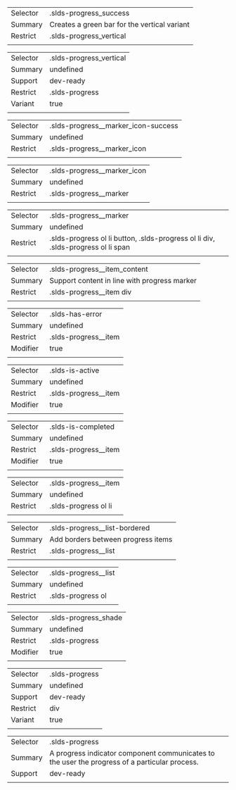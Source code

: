 
|  |  |
|-------|-------|
| Selector | .slds-progress_success  |
| Summary | Creates a green bar for the vertical variant |
| Restrict | .slds-progress_vertical |
|  |  |


|  |  |
|-------|-------|
| Selector | .slds-progress_vertical  |
| Summary | undefined |
| Support | dev-ready |
| Restrict | .slds-progress |
| Variant | true |
|  |  |


|  |  |
|-------|-------|
| Selector | .slds-progress__marker_icon-success  |
| Summary | undefined |
| Restrict | .slds-progress__marker_icon |
|  |  |


|  |  |
|-------|-------|
| Selector | .slds-progress__marker_icon  |
| Summary | undefined |
| Restrict | .slds-progress__marker |
|  |  |


|  |  |
|-------|-------|
| Selector | .slds-progress__marker  |
| Summary | undefined |
| Restrict | .slds-progress ol li button, .slds-progress ol li div, .slds-progress ol li span |
|  |  |


|  |  |
|-------|-------|
| Selector | .slds-progress__item_content  |
| Summary | Support content in line with progress marker |
| Restrict | .slds-progress__item div |
|  |  |


|  |  |
|-------|-------|
| Selector | .slds-has-error  |
| Summary | undefined |
| Restrict | .slds-progress__item |
| Modifier | true |
|  |  |


|  |  |
|-------|-------|
| Selector | .slds-is-active  |
| Summary | undefined |
| Restrict | .slds-progress__item |
| Modifier | true |
|  |  |


|  |  |
|-------|-------|
| Selector | .slds-is-completed  |
| Summary | undefined |
| Restrict | .slds-progress__item |
| Modifier | true |
|  |  |


|  |  |
|-------|-------|
| Selector | .slds-progress__item  |
| Summary | undefined |
| Restrict | .slds-progress ol li |
|  |  |


|  |  |
|-------|-------|
| Selector | .slds-progress__list-bordered  |
| Summary | Add borders between progress items |
| Restrict | .slds-progress__list |
|  |  |


|  |  |
|-------|-------|
| Selector | .slds-progress__list  |
| Summary | undefined |
| Restrict | .slds-progress ol |
|  |  |


|  |  |
|-------|-------|
| Selector | .slds-progress_shade  |
| Summary | undefined |
| Restrict | .slds-progress |
| Modifier | true |
|  |  |


|  |  |
|-------|-------|
| Selector | .slds-progress  |
| Summary | undefined |
| Support | dev-ready |
| Restrict | div |
| Variant | true |
|  |  |


|  |  |
|-------|-------|
| Selector | .slds-progress  |
| Summary | A progress indicator component communicates to the user the progress of a particular process. |
| Support | dev-ready |
|  |  |

